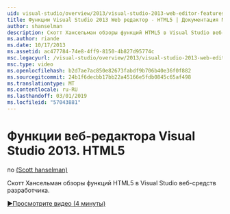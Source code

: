 ```yaml
---
uid: visual-studio/overview/2013/visual-studio-2013-web-editor-features-html5
title: Функции Visual Studio 2013 Web редактор - HTML5 | Документация Майкрософт
author: shanselman
description: Скотт Хансельман обзоры функций HTML5 в Visual Studio веб-средств разработчика.
ms.author: riande
ms.date: 10/17/2013
ms.assetid: ac477784-74e8-4ff9-8150-4b827d95774c
msc.legacyurl: /visual-studio/overview/2013/visual-studio-2013-web-editor-features-html5
msc.type: video
ms.openlocfilehash: b2d7ae7ac850e82673fabdf9b706b40e36f0f882
ms.sourcegitcommit: 24b1f6decbb17bb22a45166e5fdb0845c65af498
ms.translationtype: MT
ms.contentlocale: ru-RU
ms.lasthandoff: 03/01/2019
ms.locfileid: "57043881"
---
```

<a name="visual-studio-2013-web-editor-features---html5"></a>Функции веб-редактора Visual Studio 2013. HTML5
====================
по [(Scott hanselman)](https://github.com/shanselman)

Скотт Хансельман обзоры функций HTML5 в Visual Studio веб-средств разработчика.

[&#9654;Просмотрите видео (4 минуты)](https://channel9.msdn.com/Blogs/ASP-NET-Site-Videos/visual-studio-2013-web-editor-features-html5)
